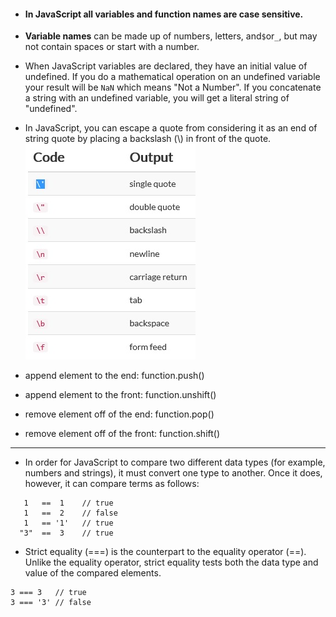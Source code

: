 * #### In JavaScript all variables and function names are case sensitive.
* **Variable names** can be made up of numbers, letters, and`$`or`_`, but may not contain spaces or start with a number.

* When JavaScript variables are declared, they have an initial value of undefined. If you do a mathematical operation on an undefined variable your result will be `NaN` which means "Not a Number". If you concatenate a string with an undefined variable, you will get a literal string of "undefined".

* In JavaScript, you can escape a quote from considering it as an end of string quote by placing a backslash \(\\) in front of the quote.                                                                                                                                            ![](/assets/无标题.jpg)

* append element to the end: function.push\(\)

* append element to the front: function.unshift\(\)

* remove element off of the end: function.pop\(\)

* remove element off of the front: function.shift\(\)

---

* In order for JavaScript to compare two different data types \(for example, numbers and strings\), it must convert one type to another. Once it does, however, it can compare terms as follows:

```
   1   ==  1    // true
   1   ==  2    // false
   1   == '1'   // true
  "3"  ==  3    // true
```

* Strict equality \(===\) is the counterpart to the equality operator \(==\). Unlike the equality operator, strict equality tests both the data type and value of the compared elements.

```
3 === 3   // true
3 === '3' // false
```



